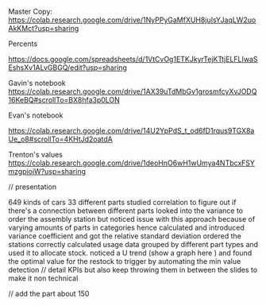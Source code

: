Master Copy:
https://colab.research.google.com/drive/1NyPPyGaMfXUH8juIsYJaqLW2uoAkKMct?usp=sharing

Percents

https://docs.google.com/spreadsheets/d/1VtCvOg1ETKJkyrTejKTtjELFLIwaSEshsXv1ALvGBGQ/edit?usp=sharing

Gavin's notebook
https://colab.research.google.com/drive/1AX39uTdMbGv1grosmfcyXvJODQ16KeBQ#scrollTo=BX8hfa3p0LON


Evan's notebook

https://colab.research.google.com/drive/14U2YpPdS_t_od6fD1rqus9TGX8aUe_o8#scrollTo=4KHtJd2oatdA

Trenton's values
https://colab.research.google.com/drive/1deoHnO6wH1wUmya4NTbcxFSYmzgpioiW?usp=sharing



// presentation

649 kinds of cars
33 different parts
studied correlation to figure out if there's a connection between different parts
looked into the variance to order the assembly station
but noticed issue with this approach because of varying amounts of parts in categories
hence calculated and introduced variance coefficient and got the relative standard deviation
ordered the stations correctly
calculated usage data grouped by different part types and used it to allocate stock.
noticed a U trend (show a graph here ) and found the optimal value for the restock to trigger by automating the min value detection
// detail KPIs but also keep throwing them in between the slides to make it non technical

// add the part about 150